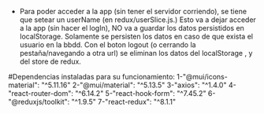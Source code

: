 - Para poder acceder a la app (sin tener el servidor corriendo), se tiene que setear un userName (en redux/userSlice.js.)
Esto va a dejar acceder a la app (sin hacer el logIn), NO va a guardar los datos persistidos en localStorage. Solamente se persisten los datos en caso de que exista el usuario en la bbdd. 
Con el boton logout (o cerrando la pestaña/navegando a otra url) se eliminan los datos del localStorage , y del store de redux.

#Dependencias instaladas para su funcionamiento:
1-"@mui/icons-material": "^5.11.16"
2-"@mui/material": "^5.13.5"
3-"axios": "^1.4.0"
4-"react-router-dom": "^6.14.2"
5-"react-hook-form": "^7.45.2"
6-"@reduxjs/toolkit": "^1.9.5"
7-"react-redux": "^8.1.1"
